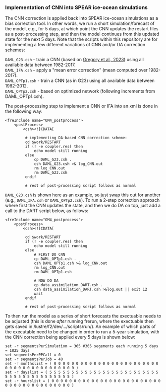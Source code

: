 ### Implementation of CNN into SPEAR ice-ocean simulations

The CNN correction is applied back into SPEAR ice-ocean simulations as a bias correction tool. In other words, we run a short simulation/forecast of the model, e.g., for 5 days, at which point the CNN updates the restart files as a post-processing step, and then the model continues from this updated state for the next 5 days. Note that the scripts within this repository are for implementing a few different variations of CNN and/or DA correction schemes:

`DAML_G23.csh` - train a CNN (based on [Gregory et al., 2023](https://doi.org/10.48550/arXiv.2304.03832)) using all available data between 1982-2017. \
`DAML_IFA.csh` - apply a "mean error correction" (mean computed over 1982-2017). \
`DAML_OPTp1.csh` - train a CNN (as in G23) using all available data between 1982-2012. \
`DAML_OPTp2.csh` - based on optimized network (following increments from DAML_OPTp1.csh).

The post-processing step to implement a CNN or IFA into an xml is done in the following way:

    <freInclude name="OM4_postprocess">
        <postProcess>
            <csh><![CDATA[ 
         
             # implementing DA-based CNN correction scheme:
             cd $work/RESTART
             if (! -e coupler.res) then
                 echo model still running
             else
                 cp DAML_G23.csh .
                 csh DAML_G23.csh >& log_CNN.out
                 rm log_CNN.out
                 rm DAML_G23.csh
             endif
             
             # rest of post-processing script follows as normal
             
`DAML_G23.csh` is shown here as an example, so just swap this out for another (e.g., `DAML_IFA.csh` or `DAML_OPTp2.csh`). To run a 2-step correction approach where first the CNN updates the state, and then we do DA on top, just add a call to the DART script below, as follows:

    <freInclude name="OM4_postprocess">
        <postProcess>
            <csh><![CDATA[ 
         
             cd $work/RESTART
             if (! -e coupler.res) then
                 echo model still running
             else
                 # FIRST DO CNN
                 cp DAML_OPTp1.csh .
                 csh DAML_OPTp1.csh >& log_CNN.out
                 rm log_CNN.out
                 rm DAML_OPTp1.csh

                 # NOW DO DA
                 cp data_assimilation_DART.csh .
                 csh data_assimilation_DART.csh >&log.out || exit 12
                 wait
             endif

             # rest of post-processing script follows as normal

To then run the model as a series of short forecasts the exectuable needs to be adjusted (this is done *after* running frerun, where the exectuable then gets saved in /lustre/f2/dev/.../scripts/run/). An example of which parts of the executable need to be changed in order to run a 5-year simulation, with the CNN correction being applied every 5 days is shown below:

    set -r segmentsPerSimulation = 365 #365 segements each running 5 days = 1825 days
    set segmentsPerPPCall = 0 
    set -r segmentsPerJob = 40
    set -r monthslist = ( 0 0 0 0 0 0 0 0 0 0 0 0 0 0 0 0 0 0 0 0 0 0 0 0 0 0 0 0 0 0 0 0 0 0 0 0 0 0 0 0 )
    set -r dayslist = ( 5 5 5 5 5 5 5 5 5 5 5 5 5 5 5 5 5 5 5 5 5 5 5 5 5 5 5 5 5 5 5 5 5 5 5 5 5 5 5 5 )
    set -r hourslist = ( 0 0 0 0 0 0 0 0 0 0 0 0 0 0 0 0 0 0 0 0 0 0 0 0 0 0 0 0 0 0 0 0 0 0 0 0 0 0 0 0 )
